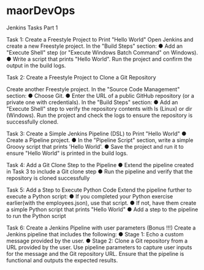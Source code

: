 # maorDevOps
Jenkins Tasks Part 1 

Task 1: Create a Freestyle Project to Print "Hello World"
Open Jenkins and create a new Freestyle project.
In the "Build Steps" section:
●	Add an "Execute Shell" step (or "Execute Windows Batch Command" on Windows).
●	Write a script that prints "Hello World".
Run the project and confirm the output in the build logs.



Task 2: Create a Freestyle Project to Clone a Git Repository

Create another Freestyle project.
In the "Source Code Management" section:
●	Choose Git.
●	Enter the URL of a public GitHub repository (or a private one with credentials).
In the "Build Steps" section:
●	Add an "Execute Shell" step to verify the repository contents with ls (Linux) or dir (Windows).
Run the project and check the logs to ensure the repository is successfully cloned.


Task 3: Create a Simple Jenkins Pipeline (DSL) to Print "Hello World"
●	Create a Pipeline project.
●	In the "Pipeline Script" section, write a simple Groovy script that prints 'Hello World'.
●	Save the project and run it to ensure "Hello World" is printed in the build logs.

Task 4: Add a Git Clone Step to the Pipeline
●	Extend the pipeline created in Task 3 to include a Git clone step
●	Run the pipeline and verify that the repository is cloned successfully


Task 5: Add a Step to Execute Python Code
Extend the pipeline further to execute a Python script:
●	If you completed your Python exercise earlier(with the employees.json), use that script.
●	If not, have them create a simple Python script that prints "Hello World"
●	Add a step to the pipeline to run the Python script

Task 6: Create a Jenkins Pipeline with user parameters (Bonus !!!)
Create a Jenkins pipeline that includes the following:
●	Stage 1: Echo a custom message provided by the user.
●	Stage 2: Clone a Git repository from a URL provided by the user.
Use pipeline parameters to capture user inputs for the message and the Git repository URL.
Ensure that the pipeline is functional and outputs the expected results.
 
